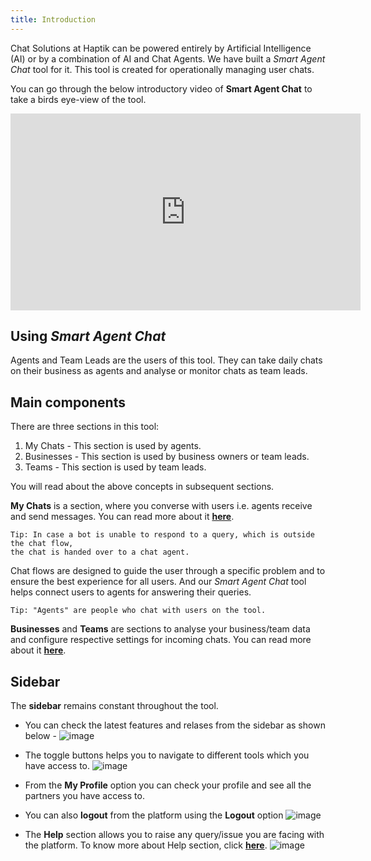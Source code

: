 ```yaml
---
title: Introduction
---
```


Chat Solutions at Haptik can be powered entirely by Artificial Intelligence (AI) or by a combination of AI and Chat Agents. We have built a *Smart Agent Chat* tool for it. This tool is created for operationally managing user chats.

You can go through the below introductory video of **Smart Agent Chat** to take a birds eye-view of the tool.

<iframe width="560" height="315" src="https://www.youtube.com/embed/B4WJSLETlvI" frameborder="0" allow="accelerometer; autoplay; clipboard-write; encrypted-media; gyroscope; picture-in-picture" allowfullscreen></iframe>

## Using *Smart Agent Chat*

Agents and Team Leads are the users of this tool. They can take daily chats on their business as agents and analyse or monitor chats as team leads.

## Main components

There are three sections in this tool: 

1. My Chats - This section is used by agents.
2. Businesses  - This section is used by business owners or team leads.
3. Teams - This section is used by team leads.

You will read about the above concepts in subsequent sections.

**My Chats** is a section, where you converse with users i.e. agents receive and send messages. You can read more about it [**here**](https://docs.haptik.ai/agent-chat/for-chat-agents).

    Tip: In case a bot is unable to respond to a query, which is outside the chat flow, 
    the chat is handed over to a chat agent. 

Chat flows are designed to guide the user through a specific problem and to ensure the best experience for all users. And our *Smart Agent Chat* tool helps connect users to agents for answering their queries. 

    Tip: "Agents" are people who chat with users on the tool.

**Businesses** and **Teams** are sections to analyse your business/team data and configure respective settings for incoming chats. You can read more about it [**here**](https://docs.haptik.ai/agent-chat/for-team-leads).


## Sidebar

The **sidebar** remains constant throughout the tool.

- You can check the latest features and relases from the sidebar as shown below - 
![image](https://user-images.githubusercontent.com/75118325/111907011-785d7a00-8a79-11eb-9dbc-81921b00a851.png)

- The toggle buttons helps you to navigate to different tools which you have access to.
![image](https://user-images.githubusercontent.com/75118325/111907059-b3f84400-8a79-11eb-87d2-c585c8ce50df.png)

- From the **My Profile** option you can check your profile and see all the partners you have access to. 
- You can also **logout** from the platform using the **Logout** option
![image](https://user-images.githubusercontent.com/75118325/111907122-f6218580-8a79-11eb-9366-94092026e2cb.png)

- The **Help** section allows you to raise any query/issue you are facing with the platform. To know more about Help section, click [**here**](https://docs.haptik.ai/other/supportbot).
![image](https://user-images.githubusercontent.com/75118325/111907190-341ea980-8a7a-11eb-9df1-d0a8aa1e351d.png)

